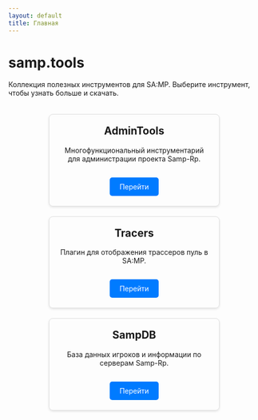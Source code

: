 ```yaml
---
layout: default
title: Главная
---
```


# samp.tools

Коллекция полезных инструментов для SA:MP. Выберите инструмент, чтобы узнать больше и скачать.

<div class="card-container">
  <div class="card">
    <h2>AdminTools</h2>
    <p>Многофункциональный инструментарий для администрации проекта Samp-Rp.</p>
    <a href="./AdminTools/" class="button">Перейти</a>
  </div>
  <div class="card">
    <h2>Tracers</h2>
    <p>Плагин для отображения трассеров пуль в SA:MP.</p>
    <a href="./Tracers/" class="button">Перейти</a>
  </div>
  <div class="card">
    <h2>SampDB</h2>
    <p>База данных игроков и информации по серверам Samp-Rp.</p>
    <a href="./SampDB/" class="button">Перейти</a>
  </div>
</div>

<style>
.card-container {
  display: flex;
  flex-wrap: wrap;
  gap: 20px;
  justify-content: center;
  padding: 20px 0;
}
.card {
  border: 1px solid #ddd;
  border-radius: 8px;
  padding: 20px;
  width: 300px;
  text-align: center;
  box-shadow: 0 2px 4px rgba(0,0,0,0.1);
  transition: transform 0.2s;
}
.card:hover {
  transform: translateY(-5px);
}
.card h2 {
  margin-top: 0;
}
.card .button {
  display: inline-block;
  background-color: #007bff;
  color: white;
  padding: 10px 20px;
  border-radius: 5px;
  text-decoration: none;
  margin-top: 15px;
}
</style>
